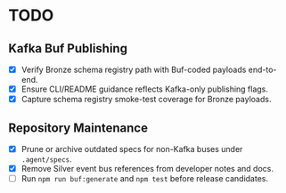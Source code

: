 # TODO

## Kafka Buf Publishing

- [x] Verify Bronze schema registry path with Buf-coded payloads end-to-end.
- [x] Ensure CLI/README guidance reflects Kafka-only publishing flags.
- [x] Capture schema registry smoke-test coverage for Bronze payloads.

## Repository Maintenance

- [x] Prune or archive outdated specs for non-Kafka buses under `.agent/specs`.
- [x] Remove Silver event bus references from developer notes and docs.
- [ ] Run `npm run buf:generate` and `npm test` before release candidates.
